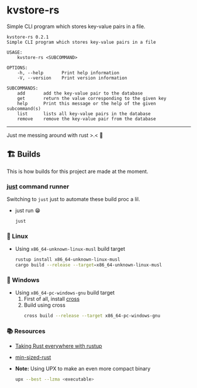 # kvstore-rs

Simple CLI program which stores key-value pairs in a file.

```console
kvstore-rs 0.2.1
Simple CLI program which stores key-value pairs in a file

USAGE:
    kvstore-rs <SUBCOMMAND>

OPTIONS:
    -h, --help       Print help information
    -V, --version    Print version information

SUBCOMMANDS:
    add       add the key-value pair to the database
    get       return the value corresponding to the given key
    help      Print this message or the help of the given subcommand(s)
    list      lists all key-value pairs in the database
    remove    remove the key-value pair from the database
```

---
Just me messing around with rust >.<  🦀


## 🏗️ Builds

This is how builds for this project are made at the moment.

### [just](https://github.com/casey/just) command runner
Switching to `just` just to automate these build proc a lil.
- just run :grin:
    ```sh
    just
    ```

### :penguin: Linux

- Using `x86_64-unknown-linux-musl` build target
    ```sh
    rustup install x86_64-unknown-linux-musl
    cargo build --release --target=x86_64-unknown-linux-musl
    ```

### :toilet: Windows

- Using `x86_64-pc-windows-gnu` build target
    1. First of all, install [cross](https://github.com/cross-rs/cross)
    2. Build using cross
        ```sh
        cross build --release --target x86_64-pc-windows-gnu
        ```


### :books: Resources

- [Taking Rust everywhere with rustup](https://blog.rust-lang.org/2016/05/13/rustup.html)
- [min-sized-rust](https://github.com/johnthagen/min-sized-rust)

- **Note:** Using UPX to make an even more compact binary
    ```sh
    upx --best --lzma <executable>
    ```

